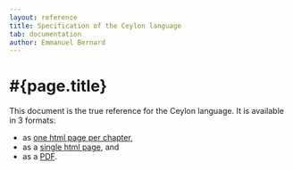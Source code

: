 ```yaml
---
layout: reference
title: Specification of the Ceylon language
tab: documentation
author: Emmanuel Bernard
---
```


# #{page.title}

This document is the true reference for the Ceylon language.
It is available in 3 formats:

- as [one html page per chapter](html/),
- as a [single html page](html_single), and
- as a [PDF](pdf/ceylon-language-specification.pdf).